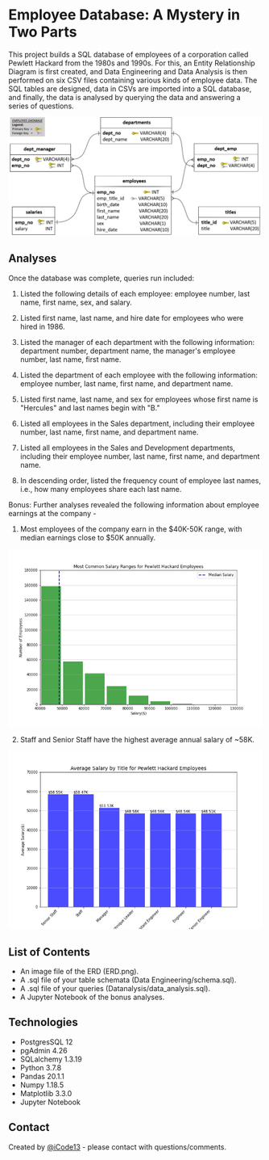 # Employee Database: A Mystery in Two Parts
This project builds a SQL database of employees of a corporation called Pewlett Hackard from the 1980s and 1990s. For this, an Entity Relationship Diagram is first created, and Data Engineering and Data Analysis is then performed on six CSV files containing various kinds of employee data. The SQL tables are designed, data in CSVs are imported into a SQL database, and finally, the data is analysed by querying the data and answering a series of questions.

![Entity Relationship Diagram](./EmployeeSQL/ERD.png)

## Analyses
Once the database was complete, queries run included:

1. Listed the following details of each employee: employee number, last name, first name, sex, and salary.

2. Listed first name, last name, and hire date for employees who were hired in 1986.

3. Listed the manager of each department with the following information: department number, department name, the manager's employee number, last name, first name.

4. Listed the department of each employee with the following information: employee number, last name, first name, and department name.

5. Listed first name, last name, and sex for employees whose first name is "Hercules" and last names begin with "B."

6. Listed all employees in the Sales department, including their employee number, last name, first name, and department name.

7. Listed all employees in the Sales and Development departments, including their employee number, last name, first name, and department name.

8. In descending order, listed the frequency count of employee last names, i.e., how many employees share each last name.


Bonus: Further analyses revealed the following information about employee earnings at the company -

1. Most employees of the company earn in the $40K-50K range, with median earnings close to $50K annually.

![Most Common Salary Ranges](./EmployeeSQL/Common_Salary_Ranges.png)

2. Staff and Senior Staff have the highest average annual salary of ~58K.

![Average Salary by Title](./EmployeeSQL/Average_Salary_by_Title.png)


## List of Contents
* An image file of the ERD (ERD.png).
* A .sql file of your table schemata (Data Engineering/schema.sql).
* A .sql file of your queries (Datanalysis/data_analysis.sql).
* A Jupyter Notebook of the bonus analyses.

## Technologies
* PostgresSQL 12
* pgAdmin 4.26
* SQLalchemy 1.3.19
* Python 3.7.8
* Pandas 20.1.1
* Numpy 1.18.5
* Matplotlib 3.3.0
* Jupyter Notebook

## Contact
Created by [@iCode13](https://github.com/iCode13) - please contact with questions/comments.
